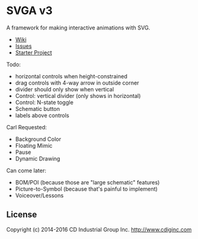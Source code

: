 # SVGA v3

A framework for making interactive animations with SVG.

* [Wiki](https://github.com/cdig/svga/wiki)
* [Issues](https://github.com/cdig/svga/issues)
* [Starter Project](https://github.com/cdig/svg-activity-starter)

Todo:
* horizontal controls when height-constrained
* drag controls with 4-way arrow in outside corner
* divider should only show when vertical
* Control: vertical divider (only shows in horizontal)
* Control: N-state toggle
* Schematic button
* labels above controls

Carl Requested:
* Background Color
* Floating Mimic
* Pause
* Dynamic Drawing

Can come later:
* BOM/POI (because those are "large schematic" features)
* Picture-to-Symbol (because that's painful to implement)
* Voiceover/Lessons


## License
Copyright (c) 2014-2016 CD Industrial Group Inc. http://www.cdiginc.com
